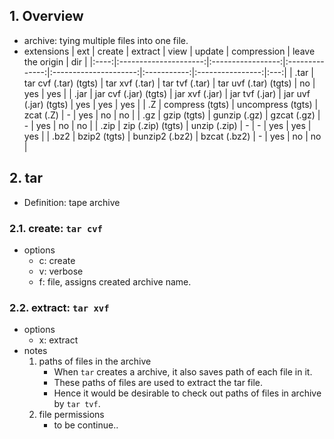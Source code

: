 ## 1. Overview
- archive: tying multiple files into one file.
- extensions
| ext  |        create         |      extract      |      view      |        update         | compression | leave the origin | dir |
|:----:|:---------------------:|:-----------------:|:--------------:|:---------------------:|:-----------:|:----------------:|:---:|
| .tar | tar cvf (.tar) (tgts) |  tar xvf (.tar)   | tar tvf (.tar) | tar uvf (.tar) (tgts) |     no      |       yes        | yes |
| .jar | jar cvf (.jar) (tgts) |  jar xvf (.jar)   | jar tvf (.jar) | jar uvf (.jar) (tgts) |     yes     |       yes        | yes |
|  .Z  |    compress (tgts)    | uncompress (tgts) |   zcat (.Z)    |           -           |     yes     |        no        | no  |
| .gz  |      gzip (tgts)      |   gunzip (.gz)    |  gzcat (.gz)   |           -           |     yes     |        no        | no  |
| .zip |   zip (.zip) (tgts)   |   unzip (.zip)    |       -        |           -           |     yes     |       yes        | yes |
| .bz2 |     bzip2 (tgts)      |  bunzip2 (.bz2)   |  bzcat (.bz2)  |           -           |     yes     |        no        | no  |

## 2. tar
- Definition: tape archive
### 2.1. create: `tar cvf`
- options
	- c: create
	- v: verbose
	- f: file, assigns created archive name.
### 2.2. extract: `tar xvf`
- options
	- x: extract
- notes
	1. paths of files in the archive
		- When `tar` creates a archive, it also saves path of each file in it.
		- These paths of files are used to extract the tar file.
		- Hence it would be desirable to check out paths of files in archive by `tar tvf`.
	2. file permissions
		- to be continue..






